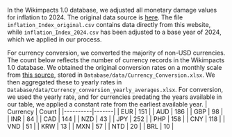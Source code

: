 In the Wikimpacts 1.0 database, we adjusted all monetary damage values for inflation to 2024. The original data source is [here](https://www.minneapolisfed.org/about-us/monetary-policy/inflation-calculator/consumer-price-index-1800-). The file `inflation_Index_original.csv` contains data directly from this website, while `inflation_Index_2024.csv` has been adjusted to a base year of 2024, which we applied in our process.

For currency conversion, we converted the majority of non-USD currencies. The count below reflects the number of currency records in the Wikimpacts 1.0 database. We obtained the original conversion rates on a monthly scale from [this source](https://fx.sauder.ubc.ca/fxdata.php), stored in `Database/data/Currency_Conversion.xlsx`. We then aggregated these to yearly rates in `Database/data/Currency_conversion_yearly_averages.xlsx`. For conversion, we used the yearly rate, and for currencies predating the years available in our table, we applied a constant rate from the earliest available year.
| Currency | Count |
|----------|-------|
| EUR      | 151   |
| AUD      | 186   |
| GBP      | 98    |
| INR      | 84    |
| CAD      | 144   |
| NZD      | 43    |
| JPY      | 252   |
| PHP      | 158   |
| CNY      | 118   |
| VND      | 51    |
| KRW      | 13    |
| MXN      | 57    |
| NTD      | 20    |
| BRL      | 10    |
